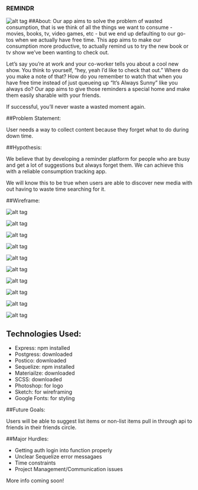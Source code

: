 
### REMINDR
![alt tag](https://raw.githubusercontent.com/fosachiman/remindr/public/images/remindr.gif)
##About:
Our app aims to solve the problem of wasted consumption, that is we think of all the things we want to consume - movies, books, tv, video games, etc - but we end up defaulting to our go-tos when we actually have free time.  This app aims to make our consumption more productive, to actually remind us to try the new book or tv show we’ve been wanting to check out.

Let’s say you’re at work and your co-worker tells you about a cool new show.  You think to yourself, “hey, yeah I’d like to check that out.”  Where do you make a note of that?  How do you remember to watch that when you have free time instead of just queueing up “It’s Always Sunny” like you always do? Our app aims to give those reminders a special home and make them easily sharable with your friends.  

If successful, you’ll never waste a wasted moment again.

##Problem Statement:

User needs a way to collect content because they forget what to do during down
time.

##Hypothesis:

We believe that by developing a reminder platform for people who are busy and get a lot of suggestions but always forget them. We can achieve this with a reliable consumption tracking app.

We will know this to be true when users are able to discover new media with out having to waste time searching for it.

##Wireframe:

![alt tag](/fosachiman/remindr/public/images/index.png?raw=true)

![alt tag](https://raw.githubusercontent.com/fosachiman/remindr/public/images/register.png)

![alt tag](https://raw.githubusercontent.com/fosachiman/remindr/public/images/redirect.png)

![alt tag](https://raw.githubusercontent.com/fosachiman/remindr/public/images/userpage.png)

![alt tag](https://raw.githubusercontent.com/fosachiman/remindr/public/images/additem.png)

![alt tag](https://raw.githubusercontent.com/fosachiman/remindr/public/images/edititem.png)


![alt tag](https://raw.githubusercontent.com/fosachiman/remindr/public/images/editfield.png)

![alt tag](https://raw.githubusercontent.com/fosachiman/remindr/public/images/delete.png)

![alt tag](https://raw.githubusercontent.com/fosachiman/remindr/public/images/changes.png)

![alt tag](https://raw.githubusercontent.com/fosachiman/remindr/public/images/submit.png)

## Technologies Used:

- Express: npm installed
- Postgress: downloaded
- Postico: downloaded
- Sequelize: npm installed
- Materiailze: downloaded
- SCSS: downloaded
- Photoshop: for logo
- Sketch: for wireframing
- Google Fonts: for styling


##Future Goals:

Users will be able to suggest list items or non-list items pull in through api
to friends in their friends circle.

##Major Hurdles:

- Getting auth login into function properly
- Unclear Sequelize error messagaes
- Time constraints
- Project Management/Communication issues

More info coming soon!
